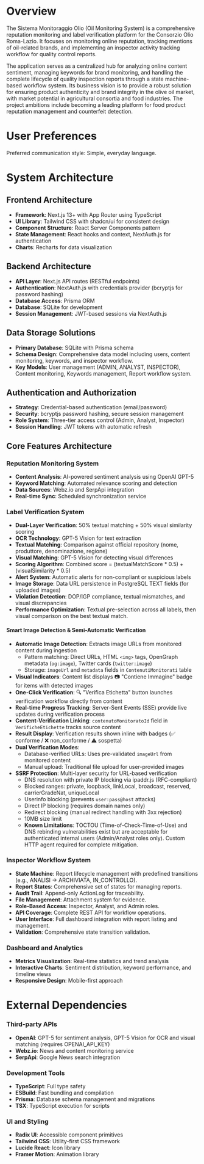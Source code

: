 # Overview

The Sistema Monitoraggio Olio (Oil Monitoring System) is a comprehensive reputation monitoring and label verification platform for the Consorzio Olio Roma-Lazio. It focuses on monitoring online reputation, tracking mentions of oil-related brands, and implementing an inspector activity tracking workflow for quality control reports.

The application serves as a centralized hub for analyzing online content sentiment, managing keywords for brand monitoring, and handling the complete lifecycle of quality inspection reports through a state machine-based workflow system. Its business vision is to provide a robust solution for ensuring product authenticity and brand integrity in the olive oil market, with market potential in agricultural consortia and food industries. The project ambitions include becoming a leading platform for food product reputation management and counterfeit detection.

# User Preferences

Preferred communication style: Simple, everyday language.

# System Architecture

## Frontend Architecture
- **Framework**: Next.js 13+ with App Router using TypeScript
- **UI Library**: Tailwind CSS with shadcn/ui for consistent design
- **Component Structure**: React Server Components pattern
- **State Management**: React hooks and context, NextAuth.js for authentication
- **Charts**: Recharts for data visualization

## Backend Architecture
- **API Layer**: Next.js API routes (RESTful endpoints)
- **Authentication**: NextAuth.js with credentials provider (bcryptjs for password hashing)
- **Database Access**: Prisma ORM
- **Database**: SQLite for development
- **Session Management**: JWT-based sessions via NextAuth.js

## Data Storage Solutions
- **Primary Database**: SQLite with Prisma schema
- **Schema Design**: Comprehensive data model including users, content monitoring, keywords, and inspector workflow.
- **Key Models**: User management (ADMIN, ANALYST, INSPECTOR), Content monitoring, Keywords management, Report workflow system.

## Authentication and Authorization
- **Strategy**: Credential-based authentication (email/password)
- **Security**: bcryptjs password hashing, secure session management
- **Role System**: Three-tier access control (Admin, Analyst, Inspector)
- **Session Handling**: JWT tokens with automatic refresh

## Core Features Architecture

### Reputation Monitoring System
- **Content Analysis**: AI-powered sentiment analysis using OpenAI GPT-5
- **Keyword Matching**: Automated relevance scoring and detection
- **Data Sources**: Webz.io and SerpApi integration
- **Real-time Sync**: Scheduled synchronization service

### Label Verification System
- **Dual-Layer Verification**: 50% textual matching + 50% visual similarity scoring
- **OCR Technology**: GPT-5 Vision for text extraction
- **Textual Matching**: Comparison against official repository (nome, produttore, denominazione, regione)
- **Visual Matching**: GPT-5 Vision for detecting visual differences
- **Scoring Algorithm**: Combined score = (textualMatchScore * 0.5) + (visualSimilarity * 0.5)
- **Alert System**: Automatic alerts for non-compliant or suspicious labels
- **Image Storage**: Data URL persistence in PostgreSQL TEXT fields (for uploaded images)
- **Violation Detection**: DOP/IGP compliance, textual mismatches, and visual discrepancies
- **Performance Optimization**: Textual pre-selection across all labels, then visual comparison on the best textual match.

#### Smart Image Detection & Semi-Automatic Verification
- **Automatic Image Detection**: Extracts image URLs from monitored content during ingestion
  - Pattern matching: Direct URLs, HTML `<img>` tags, OpenGraph metadata (`og:image`), Twitter cards (`twitter:image`)
  - Storage: `imageUrl` and `metadata` fields in `ContenutiMonitorati` table
- **Visual Indicators**: Content list displays 📷 "Contiene Immagine" badge for items with detected images
- **One-Click Verification**: 🔍 "Verifica Etichetta" button launches verification workflow directly from content
- **Real-time Progress Tracking**: Server-Sent Events (SSE) provide live updates during verification process
- **Content-Verification Linking**: `contenutoMonitoratoId` field in `VerificheEtichette` tracks source content
- **Result Display**: Verification results shown inline with badges (✅ conforme / ❌ non_conforme / ⚠️ sospetta)
- **Dual Verification Modes**: 
  - Database-verified URLs: Uses pre-validated `imageUrl` from monitored content
  - Manual upload: Traditional file upload for user-provided images
- **SSRF Protection**: Multi-layer security for URL-based verification
  - DNS resolution with private IP blocking via ipaddr.js (RFC-compliant)
  - Blocked ranges: private, loopback, linkLocal, broadcast, reserved, carrierGradeNat, uniqueLocal
  - Userinfo blocking (prevents `user:pass@host` attacks)
  - Direct IP blocking (requires domain names only)
  - Redirect blocking (manual redirect handling with 3xx rejection)
  - 10MB size limit
  - **Known Limitations**: TOCTOU (Time-of-Check-Time-of-Use) and DNS rebinding vulnerabilities exist but are acceptable for authenticated internal users (Admin/Analyst roles only). Custom HTTP agent required for complete mitigation.

### Inspector Workflow System
- **State Machine**: Report lifecycle management with predefined transitions (e.g., ANALISI → ARCHIVIATA, IN_CONTROLLO).
- **Report States**: Comprehensive set of states for managing reports.
- **Audit Trail**: Append-only ActionLog for traceability.
- **File Management**: Attachment system for evidence.
- **Role-Based Access**: Inspector, Analyst, and Admin roles.
- **API Coverage**: Complete REST API for workflow operations.
- **User Interface**: Full dashboard integration with report listing and management.
- **Validation**: Comprehensive state transition validation.

### Dashboard and Analytics
- **Metrics Visualization**: Real-time statistics and trend analysis
- **Interactive Charts**: Sentiment distribution, keyword performance, and timeline views
- **Responsive Design**: Mobile-first approach

# External Dependencies

### Third-party APIs
- **OpenAI**: GPT-5 for sentiment analysis, GPT-5 Vision for OCR and visual matching (requires OPENAI_API_KEY)
- **Webz.io**: News and content monitoring service
- **SerpApi**: Google News search integration

### Development Tools
- **TypeScript**: Full type safety
- **ESBuild**: Fast bundling and compilation
- **Prisma**: Database schema management and migrations
- **TSX**: TypeScript execution for scripts

### UI and Styling
- **Radix UI**: Accessible component primitives
- **Tailwind CSS**: Utility-first CSS framework
- **Lucide React**: Icon library
- **Framer Motion**: Animation library